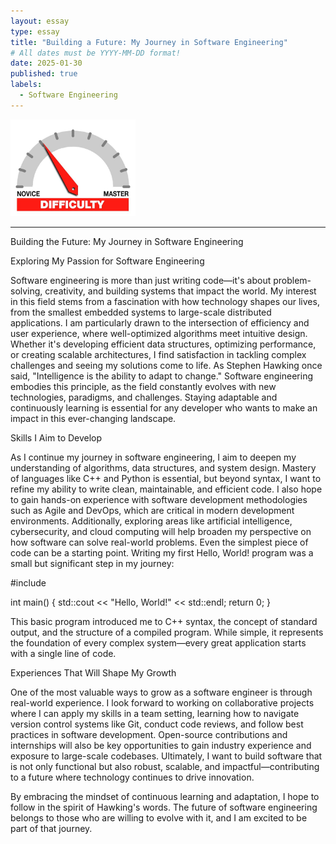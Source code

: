```yaml
---
layout: essay
type: essay
title: "Building a Future: My Journey in Software Engineering"
# All dates must be YYYY-MM-DD format!
date: 2025-01-30
published: true
labels:
  - Software Engineering
---
```


<img width="200px" class="rounded float-start pe-4" src="../img/difficulty/degree_difficulty.jpg">

---

Building the Future: My Journey in Software Engineering

Exploring My Passion for Software Engineering

Software engineering is more than just writing code—it's about problem-solving, creativity, and building systems that impact the world. My interest in this field stems from a fascination with how technology shapes our lives, from the smallest embedded systems to large-scale distributed applications. I am particularly drawn to the intersection of efficiency and user experience, where well-optimized algorithms meet intuitive design. Whether it's developing efficient data structures, optimizing performance, or creating scalable architectures, I find satisfaction in tackling complex challenges and seeing my solutions come to life. As Stephen Hawking once said, "Intelligence is the ability to adapt to change." Software engineering embodies this principle, as the field constantly evolves with new technologies, paradigms, and challenges. Staying adaptable and continuously learning is essential for any developer who wants to make an impact in this ever-changing landscape.

Skills I Aim to Develop

As I continue my journey in software engineering, I aim to deepen my understanding of algorithms, data structures, and system design. Mastery of languages like C++ and Python is essential, but beyond syntax, I want to refine my ability to write clean, maintainable, and efficient code. I also hope to gain hands-on experience with software development methodologies such as Agile and DevOps, which are critical in modern development environments. Additionally, exploring areas like artificial intelligence, cybersecurity, and cloud computing will help broaden my perspective on how software can solve real-world problems.
Even the simplest piece of code can be a starting point. Writing my first Hello, World! program was a small but significant step in my journey:

#include <iostream>

int main() {
    std::cout << "Hello, World!" << std::endl;
    return 0;
}

This basic program introduced me to C++ syntax, the concept of standard output, and the structure of a compiled program. While simple, it represents the foundation of every complex system—every great application starts with a single line of code.

Experiences That Will Shape My Growth

One of the most valuable ways to grow as a software engineer is through real-world experience. I look forward to working on collaborative projects where I can apply my skills in a team setting, learning how to navigate version control systems like Git, conduct code reviews, and follow best practices in software development. Open-source contributions and internships will also be key opportunities to gain industry experience and exposure to large-scale codebases. Ultimately, I want to build software that is not only functional but also robust, scalable, and impactful—contributing to a future where technology continues to drive innovation.

By embracing the mindset of continuous learning and adaptation, I hope to follow in the spirit of Hawking's words. The future of software engineering belongs to those who are willing to evolve with it, and I am excited to be part of that journey.
